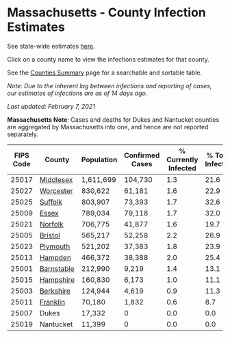 # Massachusetts - County Infection Estimates

See state-wide estimates [here](/infections/us-ma).

Click on a county name to view the infections estimates for that county.

See the [Counties Summary](/infections/summary-counties) page for a searchable and sortable table.

*Note: Due to the inherent lag between infections and reporting of cases, our estimates of infections are as of 14 days ago.*

*Last updated: February 7, 2021*

**Massachusetts Note**: Cases and deaths for Dukes and Nantucket counties are aggregated by Massachusetts into one, and hence are not reported separately.

|   FIPS Code |                   County |   Population |   Confirmed Cases |   % Currently Infected |   % Total Infected |
|-------------|--------------------------|--------------|-------------------|------------------------|--------------------|
|       25017 |   [Middlesex](middlesex) |    1,611,699 |           104,730 |                    1.3 |               21.6 |
|       25027 |   [Worcester](worcester) |      830,622 |            61,181 |                    1.6 |               22.9 |
|       25025 |       [Suffolk](suffolk) |      803,907 |            73,393 |                    1.7 |               32.6 |
|       25009 |           [Essex](essex) |      789,034 |            79,118 |                    1.7 |               32.0 |
|       25021 |       [Norfolk](norfolk) |      706,775 |            41,877 |                    1.6 |               19.7 |
|       25005 |       [Bristol](bristol) |      565,217 |            52,258 |                    2.2 |               26.9 |
|       25023 |     [Plymouth](plymouth) |      521,202 |            37,383 |                    1.8 |               23.9 |
|       25013 |       [Hampden](hampden) |      466,372 |            38,388 |                    2.0 |               25.4 |
|       25001 | [Barnstable](barnstable) |      212,990 |             9,219 |                    1.4 |               13.1 |
|       25015 |   [Hampshire](hampshire) |      160,830 |             6,173 |                    1.0 |               11.1 |
|       25003 |   [Berkshire](berkshire) |      124,944 |             4,619 |                    0.9 |               11.3 |
|       25011 |     [Franklin](franklin) |       70,180 |             1,832 |                    0.6 |                8.7 |
|       25007 |                    Dukes |       17,332 |                 0 |                    0.0 |                0.0 |
|       25019 |                Nantucket |       11,399 |                 0 |                    0.0 |                0.0 |